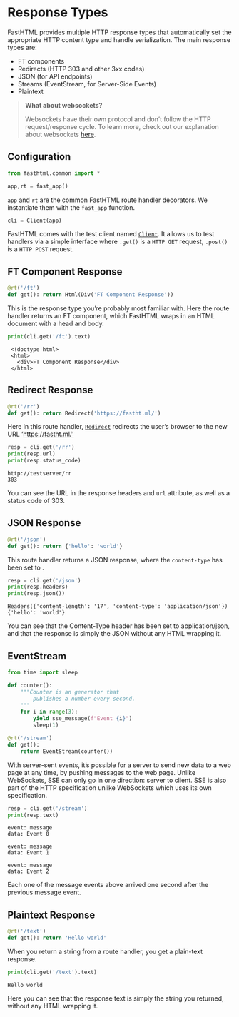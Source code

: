 # Response Types


<!-- WARNING: THIS FILE WAS AUTOGENERATED! DO NOT EDIT! -->

FastHTML provides multiple HTTP response types that automatically set
the appropriate HTTP content type and handle serialization. The main
response types are:

- FT components
- Redirects (HTTP 303 and other 3xx codes)
- JSON (for API endpoints)
- Streams (EventStream, for Server-Side Events)
- Plaintext

<div>

> **What about websockets?**
>
> Websockets have their own protocol and don’t follow the HTTP
> request/response cycle. To learn more, check out our explanation about
> websockets [here](../explains/websockets.html).

</div>

## Configuration

``` python
from fasthtml.common import *
```

``` python
app,rt = fast_app()
```

`app` and `rt` are the common FastHTML route handler decorators. We
instantiate them with the `fast_app` function.

``` python
cli = Client(app)
```

FastHTML comes with the test client named
[`Client`](https://docs.fastht.ml/api/core.html#client). It allows us to
test handlers via a simple interface where `.get()` is a `HTTP GET`
request, `.post()` is a `HTTP POST` request.

## FT Component Response

``` python
@rt('/ft')
def get(): return Html(Div('FT Component Response'))
```

This is the response type you’re probably most familiar with. Here the
route handler returns an FT component, which FastHTML wraps in an HTML
document with a head and body.

``` python
print(cli.get('/ft').text)
```

     <!doctype html>
     <html>
       <div>FT Component Response</div>
     </html>

## Redirect Response

``` python
@rt('/rr')
def get(): return Redirect('https://fastht.ml/')
```

Here in this route handler,
[`Redirect`](https://docs.fastht.ml/api/core.html#redirect) redirects
the user’s browser to the new URL ‘https://fastht.ml/’

``` python
resp = cli.get('/rr')
print(resp.url)
print(resp.status_code)
```

    http://testserver/rr
    303

You can see the URL in the response headers and `url` attribute, as well
as a status code of 303.

## JSON Response

``` python
@rt('/json')
def get(): return {'hello': 'world'}
```

This route handler returns a JSON response, where the `content-type` has
been set to .

``` python
resp = cli.get('/json')
print(resp.headers)
print(resp.json())
```

    Headers({'content-length': '17', 'content-type': 'application/json'})
    {'hello': 'world'}

You can see that the Content-Type header has been set to
application/json, and that the response is simply the JSON without any
HTML wrapping it.

## EventStream

``` python
from time import sleep

def counter():
    """Counter is an generator that
        publishes a number every second.
    """
    for i in range(3):
        yield sse_message(f"Event {i}")
        sleep(1)

@rt('/stream')
def get():
    return EventStream(counter())
```

With server-sent events, it’s possible for a server to send new data to
a web page at any time, by pushing messages to the web page. Unlike
WebSockets, SSE can only go in one direction: server to client. SSE is
also part of the HTTP specification unlike WebSockets which uses its own
specification.

``` python
resp = cli.get('/stream')
print(resp.text)
```

    event: message
    data: Event 0

    event: message
    data: Event 1

    event: message
    data: Event 2

Each one of the message events above arrived one second after the
previous message event.

## Plaintext Response

``` python
@rt('/text')
def get(): return 'Hello world'
```

When you return a string from a route handler, you get a plain-text
response.

``` python
print(cli.get('/text').text)
```

    Hello world

Here you can see that the response text is simply the string you
returned, without any HTML wrapping it.
